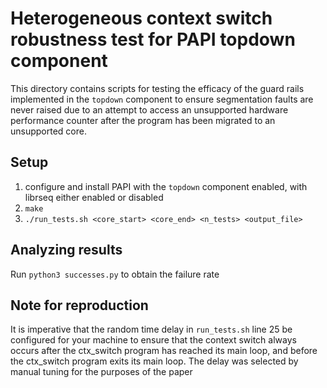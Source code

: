 # Heterogeneous context switch robustness test for PAPI topdown component

This directory contains scripts for testing the efficacy of the guard rails implemented in the `topdown` component to ensure segmentation faults are never raised due to an attempt to access an unsupported hardware performance counter after the program has been migrated to an unsupported core.

## Setup

1. configure and install PAPI with the `topdown` component enabled, with librseq either enabled or disabled
2. `make`
3. `./run_tests.sh <core_start> <core_end> <n_tests> <output_file>`

## Analyzing results

Run `python3 successes.py` to obtain the failure rate

## Note for reproduction

It is imperative that the random time delay in `run_tests.sh` line 25 be configured for your machine to ensure that the context switch always occurs after the ctx_switch program has reached its main loop, and before the ctx_switch program exits its main loop.
The delay was selected by manual tuning for the purposes of the paper
